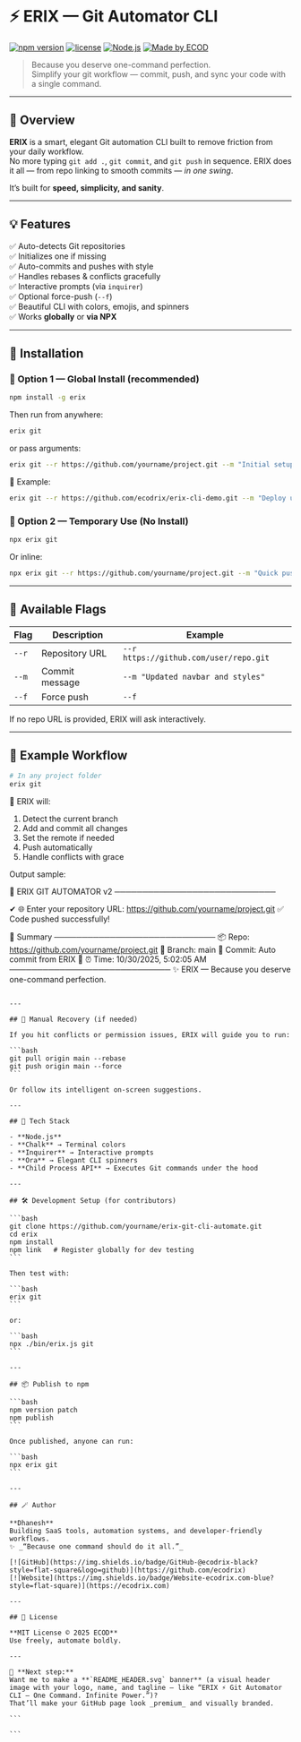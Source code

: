 # ⚡ ERIX — Git Automator CLI

[![npm version](https://img.shields.io/npm/v/erix.svg?color=blue&style=flat-square)](https://www.npmjs.com/package/erix)
[![license](https://img.shields.io/badge/license-MIT-green.svg?style=flat-square)](LICENSE)
[![Node.js](https://img.shields.io/badge/node-%3E%3D18.0.0-blue?style=flat-square)](https://nodejs.org)
[![Made by ECOD](https://img.shields.io/badge/made%20by-ECOD%20🔥-orange?style=flat-square)](https://github.com/dhanesh1232)

> Because you deserve one-command perfection.  
> Simplify your git workflow — commit, push, and sync your code with a single command.

---

## 🚀 Overview

**ERIX** is a smart, elegant Git automation CLI built to remove friction from your daily workflow.  
No more typing `git add .`, `git commit`, and `git push` in sequence. ERIX does it all — from repo linking to smooth commits — _in one swing_.

It’s built for **speed, simplicity, and sanity**.

---

## 💡 Features

✅ Auto-detects Git repositories  
✅ Initializes one if missing  
✅ Auto-commits and pushes with style  
✅ Handles rebases & conflicts gracefully  
✅ Interactive prompts (via `inquirer`)  
✅ Optional force-push (`--f`)  
✅ Beautiful CLI with colors, emojis, and spinners  
✅ Works **globally** or **via NPX**

---

## 🧰 Installation

### 🔸 Option 1 — Global Install (recommended)

```bash
npm install -g erix
```


Then run from anywhere:

```bash
erix git
```

or pass arguments:

```bash
erix git --r https://github.com/yourname/project.git --m "Initial setup"
```

🧠 Example:

```bash
erix git --r https://github.com/ecodrix/erix-cli-demo.git --m "Deploy update"
```


### 🔹 Option 2 — Temporary Use (No Install)

```bash
npx erix git
```

Or inline:

```bash
npx erix git --r https://github.com/yourname/project.git --m "Quick push" --f
```

---

## 🧠 Available Flags

| Flag  | Description    | Example                                |
| ----- | -------------- | -------------------------------------- |
| `--r` | Repository URL | `--r https://github.com/user/repo.git` |
| `--m` | Commit message | `--m "Updated navbar and styles"`      |
| `--f` | Force push     | `--f`                                  |

If no repo URL is provided, ERIX will ask interactively.

---

## 💬 Example Workflow

```bash
# In any project folder
erix git
```

🧩 ERIX will:

1. Detect the current branch
2. Add and commit all changes
3. Set the remote if needed
4. Push automatically
5. Handle conflicts with grace

Output sample:

🚀 ERIX GIT AUTOMATOR v2
─────────────────────────────

✔ 🌐 Enter your repository URL:
https://github.com/yourname/project.git
✅ Code pushed successfully!

💫 Summary
─────────────────────────────
📦 Repo: https://github.com/yourname/project.git
🌿 Branch: main
📝 Commit: Auto commit from ERIX 🚀
⏰ Time: 10/30/2025, 5:02:05 AM
─────────────────────────────
✨ ERIX — Because you deserve one-command perfection.

````

---

## 🧱 Manual Recovery (if needed)

If you hit conflicts or permission issues, ERIX will guide you to run:

```bash
git pull origin main --rebase
git push origin main --force
```

Or follow its intelligent on-screen suggestions.

---

## 🧩 Tech Stack

- **Node.js**
- **Chalk** → Terminal colors
- **Inquirer** → Interactive prompts
- **Ora** → Elegant CLI spinners
- **Child Process API** → Executes Git commands under the hood

---

## 🛠 Development Setup (for contributors)

```bash
git clone https://github.com/yourname/erix-git-cli-automate.git
cd erix
npm install
npm link   # Register globally for dev testing
```

Then test with:

```bash
erix git
```

or:

```bash
npx ./bin/erix.js git
```

---

## 📦 Publish to npm

```bash
npm version patch
npm publish
```

Once published, anyone can run:

```bash
npx erix git
```

---

## 🪄 Author

**Dhanesh**
Building SaaS tools, automation systems, and developer-friendly workflows.
✨ _“Because one command should do it all.”_

[![GitHub](https://img.shields.io/badge/GitHub-@ecodrix-black?style=flat-square&logo=github)](https://github.com/ecodrix)
[![Website](https://img.shields.io/badge/Website-ecodrix.com-blue?style=flat-square)](https://ecodrix.com)

---

## 🧭 License

**MIT License © 2025 ECOD**
Use freely, automate boldly.

---

💭 **Next step:**
Want me to make a **`README_HEADER.svg` banner** (a visual header image with your logo, name, and tagline — like “ERIX ⚡ Git Automator CLI — One Command. Infinite Power.”)?
That’ll make your GitHub page look _premium_ and visually branded.

```

```
